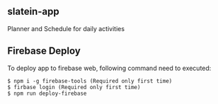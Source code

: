 ## slatein-app
Planner and Schedule for daily activities

## Firebase Deploy
To deploy app to firebase web, following command need to executed:
```
$ npm i -g firebase-tools (Required only first time)
$ firbase login (Required only first time)
$ npm run deploy-firebase
```
